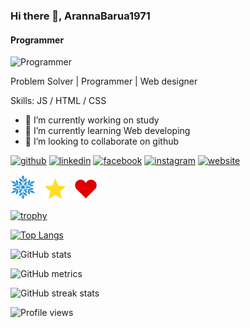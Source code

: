 ### Hi there 👋, ArannaBarua1971
#### Programmer
![Programmer](https://media-exp1.licdn.com/dms/image/C4E16AQGhbPTr0l2SZw/profile-displaybackgroundimage-shrink_350_1400/0/1657090550803?e=1675900800&v=beta&t=GCC3tWZJXramRtax-6T2spMTuUDqdgOiqLVWbSk9NVA)

Problem Solver | Programmer | Web designer

Skills: JS / HTML / CSS

- 🔭 I’m currently working on study 
- 🌱 I’m currently learning Web developing 
- 👯 I’m looking to collaborate on github 


[<img src='https://cdn.jsdelivr.net/npm/simple-icons@3.0.1/icons/github.svg' alt='github' height='40'>](https://github.com/ArannaBarua1971)  [<img src='https://cdn.jsdelivr.net/npm/simple-icons@3.0.1/icons/linkedin.svg' alt='linkedin' height='40'>](https://www.linkedin.com/in/ArannaBarua/)  [<img src='https://cdn.jsdelivr.net/npm/simple-icons@3.0.1/icons/facebook.svg' alt='facebook' height='40'>](https://www.facebook.com/ArannaBarua)  [<img src='https://cdn.jsdelivr.net/npm/simple-icons@3.0.1/icons/instagram.svg' alt='instagram' height='40'>](https://www.instagram.com/arannabarua1971/)  [<img src='https://cdn.jsdelivr.net/npm/simple-icons@3.0.1/icons/icloud.svg' alt='website' height='40'>](https://arannabarua1971.github.io/MyPortfolio/)  

<a href='https://archiveprogram.github.com/'><img src='https://raw.githubusercontent.com/acervenky/animated-github-badges/master/assets/acbadge.gif' width='40' height='40'></a> <a href='https://stars.github.com/'><img src='https://raw.githubusercontent.com/acervenky/animated-github-badges/master/assets/starbadge.gif' width='35' height='35'></a> <a href='https://docs.github.com/en/github/supporting-the-open-source-community-with-github-sponsors'><img src='https://raw.githubusercontent.com/acervenky/animated-github-badges/master/assets/sponsorbadge.gif' width='35' height='35'></a> 

[![trophy](https://github-profile-trophy.vercel.app/?username=ArannaBarua1971)](https://github.com/ryo-ma/github-profile-trophy)

[![Top Langs](https://github-readme-stats.vercel.app/api/top-langs/?username=ArannaBarua1971)](https://github.com/anuraghazra/github-readme-stats)

![GitHub stats](https://github-readme-stats.vercel.app/api?username=ArannaBarua1971&show_icons=true&count_private=true)  

![GitHub metrics](https://metrics.lecoq.io/ArannaBarua1971)  

![GitHub streak stats](https://streak-stats.demolab.com/?user=ArannaBarua1971)  

![Profile views](https://gpvc.arturio.dev/ArannaBarua1971)  
